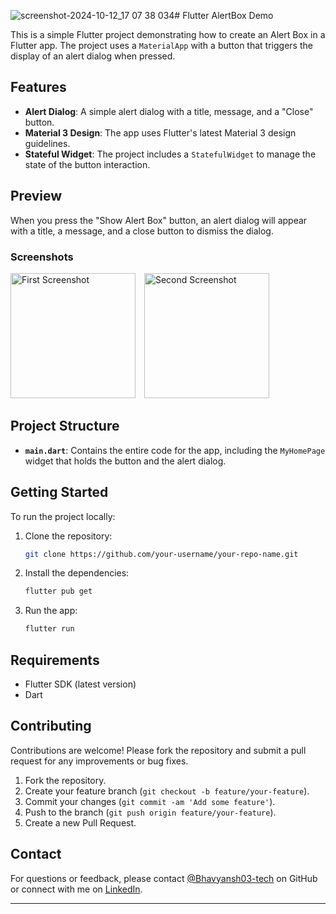 ![screenshot-2024-10-12_17 07 38 034](https://github.com/user-attachments/assets/66db2954-2172-44e5-9baf-2aeb0d8746c9)# Flutter AlertBox Demo

This is a simple Flutter project demonstrating how to create an Alert Box in a Flutter app. The project uses a `MaterialApp` with a button that triggers the display of an alert dialog when pressed.

## Features
- **Alert Dialog**: A simple alert dialog with a title, message, and a "Close" button.
- **Material 3 Design**: The app uses Flutter's latest Material 3 design guidelines.
- **Stateful Widget**: The project includes a `StatefulWidget` to manage the state of the button interaction.

## Preview
When you press the "Show Alert Box" button, an alert dialog will appear with a title, a message, and a close button to dismiss the dialog.
### Screenshots
<img src="https://github.com/user-attachments/assets/4995e9b3-fa5d-48da-a50c-9ad43e7bda36" alt="First Screenshot" style="width: 200px; height: auto; margin-right: 10px;">
    <img src="https://github.com/user-attachments/assets/05ba8f6d-9111-4b98-ac3b-73caea554997" alt="Second Screenshot" style="width: 200px; height: auto;">

## Project Structure
- **`main.dart`**: Contains the entire code for the app, including the `MyHomePage` widget that holds the button and the alert dialog.

## Getting Started

To run the project locally:

1. Clone the repository:
   ```bash
   git clone https://github.com/your-username/your-repo-name.git
   ```
2. Install the dependencies:
   ```bash
   flutter pub get
   ```
3. Run the app:
   ```bash
   flutter run
   ```

## Requirements
- Flutter SDK (latest version)
- Dart

## Contributing

Contributions are welcome! Please fork the repository and submit a pull request for any improvements or bug fixes.

1. Fork the repository.
2. Create your feature branch (`git checkout -b feature/your-feature`).
3. Commit your changes (`git commit -am 'Add some feature'`).
4. Push to the branch (`git push origin feature/your-feature`).
5. Create a new Pull Request.

## Contact

For questions or feedback, please contact [@Bhavyansh03-tech](https://github.com/Bhavyansh03-tech) on GitHub or connect with me on [LinkedIn](https://www.linkedin.com/in/bhavyansh03/).

---
